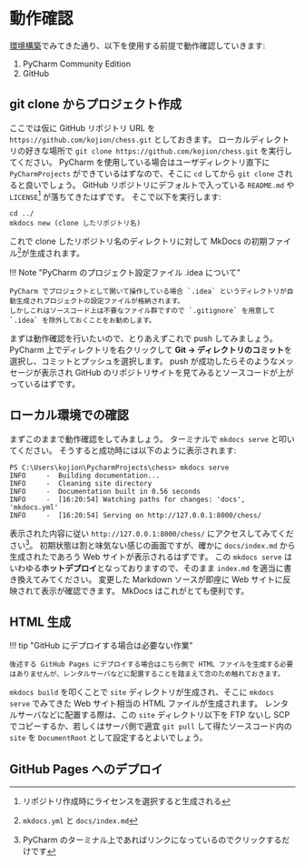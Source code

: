 # 動作確認

[環境構築](002.md)でみてきた通り、以下を使用する前提で動作確認していきます:

1. PyCharm Community Edition
2. GitHub

## git clone からプロジェクト作成

ここでは仮に GitHub リポジトリ URL を `https://github.com/kojion/chess.git` としておきます。
ローカルディレクトリの好きな場所で `git clone https://github.com/kojion/chess.git` を実行してください。
PyCharm を使用している場合はユーザディレクトリ直下に `PyCharmProjects` ができているはずなので、そこに `cd` してから `git clone` されると良いでしょう。
GitHub リポジトリにデフォルトで入っている `README.md` や `LICENSE`[^1] が落ちてきたはずです。
そこで以下を実行します:

```
cd ../
mkdocs new (clone したリポジトリ名)
```

これで clone したリポジトリ名のディレクトリに対して MkDocs の初期ファイル[^2]が生成されます。

!!! Note "PyCharm のプロジェクト設定ファイル .idea について"

    PyCharm でプロジェクトとして開いて操作している場合 `.idea` というディレクトリが自動生成されプロジェクトの設定ファイルが格納されます。
    しかしこれはソースコード上は不要なファイル群ですので `.gitignore` を用意して `.idea` を除外しておくことをお勧めします。

まずは動作確認を行いたいので、とりあえずこれで push してみましょう。
PyCharm 上でディレクトリを右クリックして **Git -> ディレクトリのコミット**を選択し、コミットとプッシュを選択します。
push が成功したらそのようなメッセージが表示され GitHub のリポジトリサイトを見てみるとソースコードが上がっているはずです。

## ローカル環境での確認

まずこのままで動作確認をしてみましょう。
ターミナルで `mkdocs serve` と叩いてください。
そうすると成功時には以下のように表示されます:

```
PS C:\Users\kojion\PycharmProjects\chess> mkdocs serve
INFO     -  Building documentation...
INFO     -  Cleaning site directory
INFO     -  Documentation built in 0.56 seconds
INFO     -  [16:20:54] Watching paths for changes: 'docs', 'mkdocs.yml'
INFO     -  [16:20:54] Serving on http://127.0.0.1:8000/chess/
```

表示された内容に従い `http://127.0.0.1:8000/chess/` にアクセスしてみてください[^3]。
初期状態は割と味気ない感じの画面ですが、確かに `docs/index.md` から生成されたであろう Web サイトが表示されるはずです。
この `mkdocs serve` はいわゆる**ホットデプロイ**となっておりますので、そのまま `index.md` を適当に書き換えてみてください。
変更した Markdown ソースが即座に Web サイトに反映されて表示が確認できます。
MkDocs はこれがとても便利です。

## HTML 生成

!!! tip "GitHub にデプロイする場合は必要ない作業"

    後述する GitHub Pages にデプロイする場合はこちら側で HTML ファイルを生成する必要はありませんが、レンタルサーバなどに配置することを踏まえて念のため触れておきます。

`mkdocs build` を叩くことで `site` ディレクトリが生成され、そこに `mkdocs serve` でみてきた Web サイト相当の HTML ファイルが生成されます。
レンタルサーバなどに配置する際は、この `site` ディレクトリ以下を FTP ないし SCP でコピーするか、若しくはサーバ側で適宜
`git pull` して得たソースコード内の `site` を `DocumentRoot` として設定するとよいでしょう。

## GitHub Pages へのデプロイ


[^1]: リポジトリ作成時にライセンスを選択すると生成される
[^2]: `mkdocs.yml` と `docs/index.md`
[^3]: PyCharm のターミナル上であればリンクになっているのでクリックするだけです